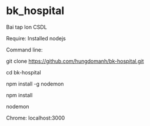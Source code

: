 # bk_hospital
Bai tap lon CSDL

Require: Installed nodejs

Command line:

git clone  https://github.com/hungdomanh/bk-hospital.git

cd bk-hospital

npm install -g nodemon

npm install

nodemon

Chrome: localhost:3000
